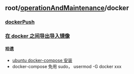 ## root/[operationAndMaintenance](../README.md)/docker
### [dockerPush](./dockerPush.md)
### [在 docker 之间导出导入镜像](./dockerExport.md)


#### 拾遗
 * [ubuntu docker-compose 安装](https://blog.csdn.net/u012556150/article/details/52954950)
 * docker-compose 免用 sudo， usermod -G docker xxx